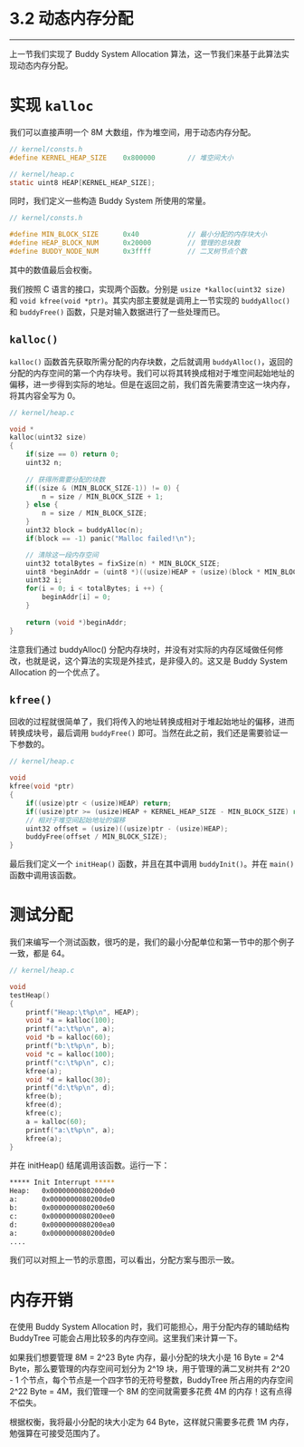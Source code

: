 # 3.2 动态内存分配

----

上一节我们实现了 Buddy System Allocation 算法，这一节我们来基于此算法实现动态内存分配。

# 实现 `kalloc`

我们可以直接声明一个 8M 大数组，作为堆空间，用于动态内存分配。

```c
// kernel/consts.h
#define KERNEL_HEAP_SIZE    0x800000        // 堆空间大小

// kernel/heap.c
static uint8 HEAP[KERNEL_HEAP_SIZE];
```

同时，我们定义一些构造 Buddy System 所使用的常量。

```c
// kernel/consts.h

#define MIN_BLOCK_SIZE      0x40            // 最小分配的内存块大小
#define HEAP_BLOCK_NUM      0x20000         // 管理的总块数
#define BUDDY_NODE_NUM      0x3ffff         // 二叉树节点个数
```

其中的数值最后会权衡。

我们按照 C 语言的接口，实现两个函数。分别是 `usize *kalloc(uint32 size)` 和 `void kfree(void *ptr)`。其实内部主要就是调用上一节实现的 `buddyAlloc()` 和 `buddyFree()` 函数，只是对输入数据进行了一些处理而已。

## `kalloc()`

`kalloc()` 函数首先获取所需分配的内存块数，之后就调用 `buddyAlloc()`，返回的分配的内存空间的第一个内存块号。我们可以将其转换成相对于堆空间起始地址的偏移，进一步得到实际的地址。但是在返回之前，我们首先需要清空这一块内存，将其内容全写为 0。

```c
// kernel/heap.c

void *
kalloc(uint32 size)
{
    if(size == 0) return 0;
    uint32 n;
    
    // 获得所需要分配的块数
    if((size & (MIN_BLOCK_SIZE-1)) != 0) {
        n = size / MIN_BLOCK_SIZE + 1;
    } else {
        n = size / MIN_BLOCK_SIZE;
    }
    uint32 block = buddyAlloc(n);
    if(block == -1) panic("Malloc failed!\n");

    // 清除这一段内存空间
    uint32 totalBytes = fixSize(n) * MIN_BLOCK_SIZE;
    uint8 *beginAddr = (uint8 *)((usize)HEAP + (usize)(block * MIN_BLOCK_SIZE));
    uint32 i;
    for(i = 0; i < totalBytes; i ++) {
        beginAddr[i] = 0;
    }
    
    return (void *)beginAddr;
}
```

注意我们通过 buddyAlloc() 分配内存块时，并没有对实际的内存区域做任何修改，也就是说，这个算法的实现是外挂式，是非侵入的。这又是 Buddy System Allocation 的一个优点了。

## `kfree()`

回收的过程就很简单了，我们将传入的地址转换成相对于堆起始地址的偏移，进而转换成块号，最后调用 `buddyFree()` 即可。当然在此之前，我们还是需要验证一下参数的。

```c
// kernel/heap.c

void
kfree(void *ptr)
{
    if((usize)ptr < (usize)HEAP) return;
    if((usize)ptr >= (usize)HEAP + KERNEL_HEAP_SIZE - MIN_BLOCK_SIZE) return;
    // 相对于堆空间起始地址的偏移
    uint32 offset = (usize)((usize)ptr - (usize)HEAP);
    buddyFree(offset / MIN_BLOCK_SIZE);
}
```

最后我们定义一个 `initHeap()` 函数，并且在其中调用 `buddyInit()`。并在 `main()` 函数中调用该函数。

# 测试分配

我们来编写一个测试函数，很巧的是，我们的最小分配单位和第一节中的那个例子一致，都是 64。

```c
// kernel/heap.c

void
testHeap()
{
    printf("Heap:\t%p\n", HEAP);
    void *a = kalloc(100);
    printf("a:\t%p\n", a);
    void *b = kalloc(60);
    printf("b:\t%p\n", b);
    void *c = kalloc(100);
    printf("c:\t%p\n", c);
    kfree(a);
    void *d = kalloc(30);
    printf("d:\t%p\n", d);
    kfree(b);
    kfree(d);
    kfree(c);
    a = kalloc(60);
    printf("a:\t%p\n", a);
    kfree(a);
}
```

并在 initHeap() 结尾调用该函数。运行一下：

```bash
***** Init Interrupt *****
Heap:   0x0000000080200de0
a:      0x0000000080200de0
b:      0x0000000080200e60
c:      0x0000000080200ee0
d:      0x0000000080200ea0
a:      0x0000000080200de0
....
```

我们可以对照上一节的示意图，可以看出，分配方案与图示一致。

# 内存开销

在使用 Buddy System Allocation 时，我们可能担心，用于分配内存的辅助结构 BuddyTree 可能会占用比较多的内存空间。这里我们来计算一下。

如果我们想要管理 8M = 2^23 Byte 内存，最小分配的块大小是 16 Byte = 2^4 Byte，那么要管理的内存空间可划分为 2^19 块，用于管理的满二叉树共有 2^20 - 1 个节点，每个节点是一个四字节的无符号整数，BuddyTree 所占用的内存空间 2^22 Byte = 4M，我们管理一个 8M 的空间就需要多花费 4M 的内存！这有点得不偿失。

根据权衡，我将最小分配的块大小定为 64 Byte，这样就只需要多花费 1M 内存，勉强算在可接受范围内了。